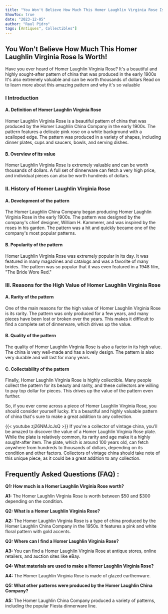 ```yaml
---
title: "You Won't Believe How Much This Homer Laughlin Virginia Rose Is Worth!"
ShowToc: true 
date: "2023-12-05"
author: "Raul Pidro" 
tags: [Antiques", Collectibles"]
---
```

<h2>You Won't Believe How Much This Homer Laughlin Virginia Rose Is Worth!</h2>

Have you ever heard of Homer Laughlin Virginia Rose? It's a beautiful and highly sought-after pattern of china that was produced in the early 1900s It's also extremely valuable and can be worth thousands of dollars Read on to learn more about this amazing pattern and why it's so valuable 

<h3>I Introduction</h3>

<h4>A. Definition of Homer Laughlin Virginia Rose</h4>

Homer Laughlin Virginia Rose is a beautiful pattern of china that was produced by the Homer Laughlin China Company in the early 1900s. The pattern features a delicate pink rose on a white background with a scalloped edge. The pattern was produced in a variety of shapes, including dinner plates, cups and saucers, bowls, and serving dishes. 

<h4>B. Overview of its value</h4>

Homer Laughlin Virginia Rose is extremely valuable and can be worth thousands of dollars. A full set of dinnerware can fetch a very high price, and individual pieces can also be worth hundreds of dollars. 

<h3>II. History of Homer Laughlin Virginia Rose</h3>

<h4>A. Development of the pattern</h4>

The Homer Laughlin China Company began producing Homer Laughlin Virginia Rose in the early 1900s. The pattern was designed by the company's chief designer, William H. Kammerer, and was inspired by the roses in his garden. The pattern was a hit and quickly became one of the company's most popular patterns. 

<h4>B. Popularity of the pattern</h4>

Homer Laughlin Virginia Rose was extremely popular in its day. It was featured in many magazines and catalogs and was a favorite of many brides. The pattern was so popular that it was even featured in a 1948 film, "The Bride Wore Red." 

<h3>III. Reasons for the High Value of Homer Laughlin Virginia Rose</h3>

<h4>A. Rarity of the pattern</h4>

One of the main reasons for the high value of Homer Laughlin Virginia Rose is its rarity. The pattern was only produced for a few years, and many pieces have been lost or broken over the years. This makes it difficult to find a complete set of dinnerware, which drives up the value. 

<h4>B. Quality of the pattern</h4>

The quality of Homer Laughlin Virginia Rose is also a factor in its high value. The china is very well-made and has a lovely design. The pattern is also very durable and will last for many years. 

<h4>C. Collectability of the pattern</h4>

Finally, Homer Laughlin Virginia Rose is highly collectible. Many people collect the pattern for its beauty and rarity, and these collectors are willing to pay top dollar for pieces. This drives up the value of the pattern even further. 

So, if you ever come across a piece of Homer Laughlin Virginia Rose, you should consider yourself lucky. It's a beautiful and highly valuable pattern of china that's sure to make a great addition to any collection.

{{< youtube zj26NMJcJsQ >}} 
If you're a collector of vintage china, you'll be amazed to discover the value of a Homer Laughlin Virginia Rose plate. While the plate is relatively common, its rarity and age make it a highly sought-after item. The plate, which is around 100 years old, can fetch anywhere from hundreds to thousands of dollars, depending on its condition and other factors. Collectors of vintage china should take note of this unique piece, as it could be a great addition to any collection.

## Frequently Asked Questions (FAQ) :
**Q1: How much is a Homer Laughlin Virginia Rose worth?**

**A1:** The Homer Laughlin Virginia Rose is worth between $50 and $300 depending on the condition.

**Q2: What is a Homer Laughlin Virginia Rose?**

**A2:** The Homer Laughlin Virginia Rose is a type of china produced by the Homer Laughlin China Company in the 1950s. It features a pink and white floral pattern with gold accents.

**Q3: Where can I find a Homer Laughlin Virginia Rose?**

**A3:** You can find a Homer Laughlin Virginia Rose at antique stores, online retailers, and auction sites like eBay.

**Q4: What materials are used to make a Homer Laughlin Virginia Rose?**

**A4:** The Homer Laughlin Virginia Rose is made of glazed earthenware.

**Q5: What other patterns were produced by the Homer Laughlin China Company?**

**A5:** The Homer Laughlin China Company produced a variety of patterns, including the popular Fiesta dinnerware line.



